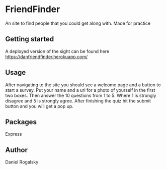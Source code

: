# FriendFinder
An site to find people that you could get along with. Made for practice

## Getting started
A deployed version of the sight can be found here https://danfriendfinder.herokuapp.com/

## Usage
After navigating to the site you should see a welcome page and a button to start a survey. Put your name and a url for a photo of yourself in the first two boxes. Then answer the 10 questions from 1 to 5. Where 1 is strongly disagree and 5 is strongly agree. After finishing the quiz hit the submit button and you will get a pop up.

## Packages
Express

## Author
Daniel Rogalsky